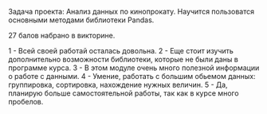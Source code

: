 Задача проекта: Анализ данных по кинопрокату. Научится пользоватся основными методами библиотеки Pandas.

27 балов набрано в викторине.


1 - Всей своей работай осталась довольна.
2 - Еще стоит изучить дополнительно возможности библиотеки, которые не были даны в программе курса.
3 - В этом модуле очень много полезной информации о работе с данными.
4 - Умение, работать с большим обьемом данных: группировка, сортировка, нахождение нужных величин.
5 - Да, планирую больше самостоятельной работы, так как в курсе много пробелов.
